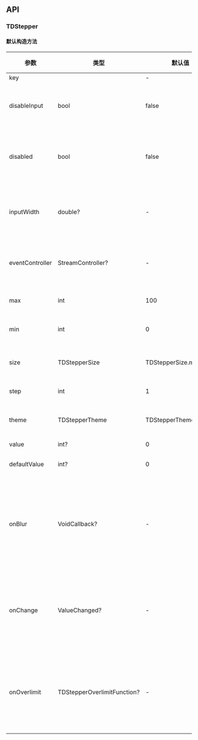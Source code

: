 ## API
### TDStepper
#### 默认构造方法

| 参数 | 类型 | 默认值 | 说明 |
| --- | --- | --- | --- |
| key |  | - |  |
| disableInput | bool | false | 禁用输入框 |
| disabled | bool | false | 禁用全部操作 |
| inputWidth | double? | - | 禁用全部操作 |
| eventController | StreamController<TDStepperEventType>? | - | 事件控制器 |
| max | int | 100 | 最大值 |
| min | int | 0 | 最小值 |
| size | TDStepperSize | TDStepperSize.medium | 组件尺寸 |
| step | int | 1 | 步长 |
| theme | TDStepperTheme | TDStepperTheme.normal | 组件风格 |
| value | int? | 0 | 值 |
| defaultValue | int? | 0 | 默认值 |
| onBlur | VoidCallback? | - | 输入框失去焦点时触发 |
| onChange | ValueChanged<int>? | - | 数值发生变更时触发 |
| onOverlimit | TDStepperOverlimitFunction? | - | 数值超出限制时触发 |
